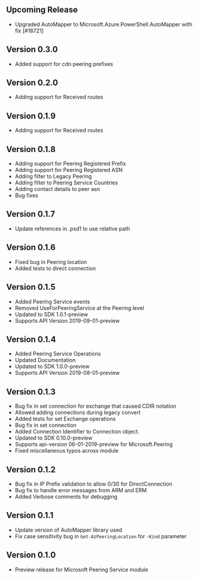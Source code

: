 <!--
    Please leave this section at the top of the change log.

    Changes for the upcoming release should go under the section titled "Upcoming Release", and should adhere to the following format:

    ## Upcoming Release
    * Overview of change #1
        - Additional information about change #1
    * Overview of change #2
        - Additional information about change #2
        - Additional information about change #2
    * Overview of change #3
    * Overview of change #4
        - Additional information about change #4

    ## YYYY.MM.DD - Version X.Y.Z (Previous Release)
    * Overview of change #1
        - Additional information about change #1
-->
## Upcoming Release
* Upgraded AutoMapper to Microsoft.Azure.PowerShell.AutoMapper with fix [#18721]

## Version 0.3.0
* Added support for cdn peering prefixes

## Version 0.2.0
* Adding support for Received routes

## Version 0.1.9
* Adding support for Received routes

## Version 0.1.8
* Adding support for Peering Registered Prefix
* Adding support for Peering Registered ASN
* Adding filter to Legacy Peering
* Adding filter to Peering Service Countries
* Adding contact details to peer asn
* Bug fixes

## Version 0.1.7
* Update references in .psd1 to use relative path

## Version 0.1.6
* Fixed bug in Peering location 
* Added tests to direct connection

## Version 0.1.5
* Added Peering Service events
* Removed UseForPeeringService at the Peering level
* Updated to SDK 1.0.1-preview
* Supports API Version 2019-09-01-preview

## Version 0.1.4
* Added Peering Service Operations
* Updated Documentation
* Updated to SDK 1.0.0-preview
* Supports API Version 2019-08-01-preview

## Version 0.1.3
* Bug fix in set connection for exchange that caused CDIR notation
* Allowed adding connections during legacy convert
* Added tests for set Exchange operations
* Bug fix in set connection
* Added Connection Identifier to Connection object.
* Updated to SDK 0.10.0-preview
* Supports api-version 06-01-2019-preview for Microsoft.Peering
* Fixed miscellaneous typos across module

## Version 0.1.2
* Bug fix in IP Prefix validation to allow 0/30 for DirectConnection
* Bug fix to handle error messages from ARM and ERM
* Added Verbose comments for debugging
## Version 0.1.1
* Update version of AutoMapper library used
* Fix case sensitivity bug in `Get-AzPeeringLocation` for `-Kind` parameter
## Version 0.1.0
* Preview release for Microsoft Peering Service module
